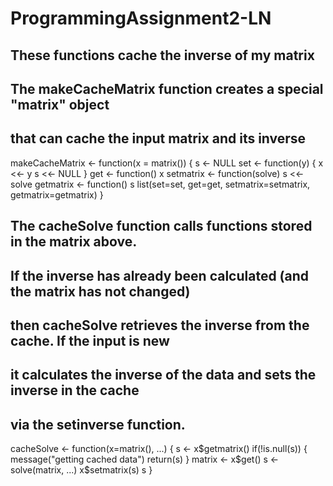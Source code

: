 # ProgrammingAssignment2-LN

## These functions cache the inverse of my matrix


## The makeCacheMatrix function creates a special "matrix" object 
## that can cache the input matrix and its inverse 


makeCacheMatrix <- function(x = matrix()) {
  s <- NULL
  set <- function(y) {
    x <<- y
    s <<- NULL
  }
  get <- function() x
  setmatrix <- function(solve) s <<- solve
  getmatrix <- function() s
  list(set=set, get=get,
       setmatrix=setmatrix,
       getmatrix=getmatrix)
}

## The cacheSolve function calls functions stored in the matrix above. 
## If the inverse has already been calculated (and the matrix has not changed)
## then cacheSolve retrieves the inverse from the cache. If the input is new
## it calculates the inverse of the data and sets the inverse in the cache 
## via the setinverse function.


cacheSolve <- function(x=matrix(), ...) {
  s <- x$getmatrix()
  if(!is.null(s)) {
    message("getting cached data")
    return(s)
  }
  matrix <- x$get()
  s <- solve(matrix, ...)
  x$setmatrix(s)
  s
}
